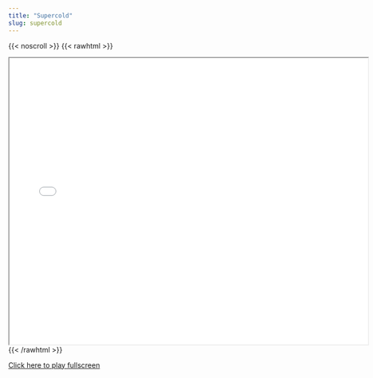 ```yaml
---
title: "Supercold"
slug: supercold
---
```


{{< noscroll >}}
{{< rawhtml >}}
<iframe width="720" height="576" name="iframe" src="/cjs-garchive/supercold/index.html"></iframe>
{{< /rawhtml >}}

[Click here to play fullscreen](/cjs-garchive/supercold)